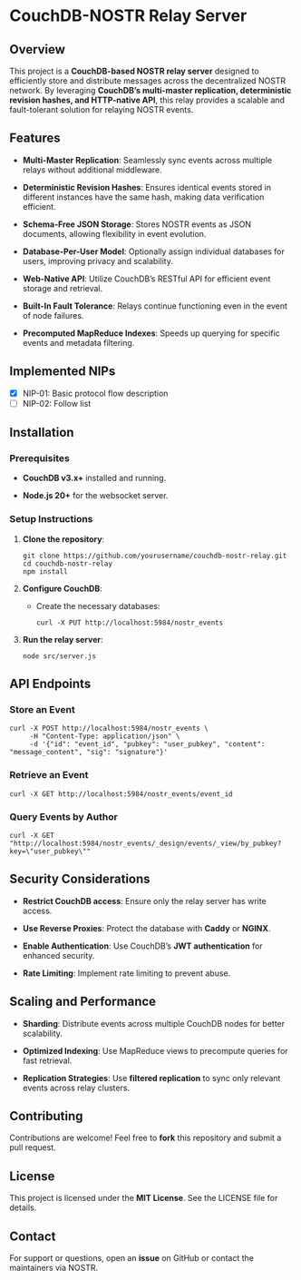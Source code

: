 # CouchDB-NOSTR Relay Server

## Overview

This project is a **CouchDB-based NOSTR relay server** designed to efficiently store and distribute messages across the decentralized NOSTR network. By leveraging **CouchDB’s multi-master replication, deterministic revision hashes, and HTTP-native API**, this relay provides a scalable and fault-tolerant solution for relaying NOSTR events.

## Features

-   **Multi-Master Replication**: Seamlessly sync events across multiple relays without additional middleware.

-   **Deterministic Revision Hashes**: Ensures identical events stored in different instances have the same hash, making data verification efficient.

-   **Schema-Free JSON Storage**: Stores NOSTR events as JSON documents, allowing flexibility in event evolution.

-   **Database-Per-User Model**: Optionally assign individual databases for users, improving privacy and scalability.

-   **Web-Native API**: Utilize CouchDB’s RESTful API for efficient event storage and retrieval.

-   **Built-In Fault Tolerance**: Relays continue functioning even in the event of node failures.

-   **Precomputed MapReduce Indexes**: Speeds up querying for specific events and metadata filtering.

## Implemented NIPs

- [x] NIP-01: Basic protocol flow description
- [ ] NIP-02: Follow list

## Installation

### Prerequisites

-   **CouchDB v3.x+** installed and running.

-   **Node.js 20+** for the websocket server.


### Setup Instructions

1.  **Clone the repository**:

    ```
    git clone https://github.com/yourusername/couchdb-nostr-relay.git
    cd couchdb-nostr-relay
    npm install
    ```

2.  **Configure CouchDB**:

    -   Create the necessary databases:

        ```
        curl -X PUT http://localhost:5984/nostr_events
        ```

3.  **Run the relay server**:

    ```
    node src/server.js
    ```


## API Endpoints

### Store an Event

```
curl -X POST http://localhost:5984/nostr_events \
     -H "Content-Type: application/json" \
     -d '{"id": "event_id", "pubkey": "user_pubkey", "content": "message_content", "sig": "signature"}'
```

### Retrieve an Event

```
curl -X GET http://localhost:5984/nostr_events/event_id
```

### Query Events by Author

```
curl -X GET "http://localhost:5984/nostr_events/_design/events/_view/by_pubkey?key=\"user_pubkey\""
```

## Security Considerations

-   **Restrict CouchDB access**: Ensure only the relay server has write access.

-   **Use Reverse Proxies**: Protect the database with **Caddy** or **NGINX**.

-   **Enable Authentication**: Use CouchDB’s **JWT authentication** for enhanced security.

-   **Rate Limiting**: Implement rate limiting to prevent abuse.


## Scaling and Performance

-   **Sharding**: Distribute events across multiple CouchDB nodes for better scalability.

-   **Optimized Indexing**: Use MapReduce views to precompute queries for fast retrieval.

-   **Replication Strategies**: Use **filtered replication** to sync only relevant events across relay clusters.


## Contributing

Contributions are welcome! Feel free to **fork** this repository and submit a pull request.

## License

This project is licensed under the **MIT License**. See the LICENSE file for details.

## Contact

For support or questions, open an **issue** on GitHub or contact the maintainers via NOSTR.
